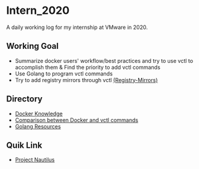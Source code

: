 # Intern_2020
A daily working log for my internship at VMware in 2020.

## Working Goal
- Summarize docker users' workflow/best practices and try to use vctl to accomplish them
  & Find the priority to add vctl commands
- Use Golang to program vctl commands
- Try to add registry mirrors through vctl
    [(Registry-Mirrors)](https://github.com/Noah-Du/Intern_2020/blob/master/Registry-Mirrors)

## Directory
- [Docker Knowledge](https://github.com/Noah-Du/Intern_2020/blob/master/Docker.md)
- [Comparison between Docker and vctl commands](https://github.com/Noah-Du/Intern_2020/blob/master/Compatison%20Chart%20of%20Docker%20and%20vctl%20Commands.md)
- [Golang Resources](https://github.com/Noah-Du/Intern_2020/blob/master/Golang%20Resources.md)

## Quik Link
- [Project Nautilus](https://github.com/VMwareFusion/nautilus)
